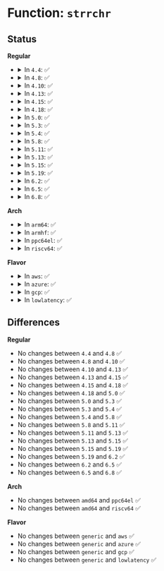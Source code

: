 # Function: <code>strrchr</code>

## Status
<b>Regular</b>
<ul>
<li>
<details>
<summary>In <code>4.4</code>: ✅</summary>

```c
char *strrchr(const char *s, int c);
```

**Collision:** Unique Global

**Inline:** No

**Transformation:** False

**Instances:**

```
In lib/string.c (ffffffff813f1a20)
Location: lib/string.c:403
Inline: False
Direct callers:
  - kernel/debug/kdb/kdb_io.c:kdb_read
  - kernel/trace/trace_probe.c:parse_probe_arg
  - kernel/trace/trace_uprobe.c:create_trace_uprobe
  - mm/memory.c:print_vma_addr
  - fs/exec.c:setup_new_exec
  - security/tomoyo/domain.c:tomoyo_find_next_domain
  - security/tomoyo/domain.c:tomoyo_find_next_domain
  - lib/dynamic_debug.c:ddebug_exec_query
  - drivers/xen/xenbus/xenbus_probe_backend.c:backend_bus_id
  - drivers/base/devtmpfs.c:handle_remove
  - drivers/block/xen-blkfront.c:blkfront_probe
  - drivers/usb/core/file.c:usb_register_dev
  - drivers/firmware/dmi_scan.c:dmi_get_date
```
**Symbols:**

```
ffffffff813f1a20-ffffffff813f1a3a: strrchr (STB_GLOBAL)
```
</details>
</li>
<li>
<details>
<summary>In <code>4.8</code>: ✅</summary>

```c
char *strrchr(const char *s, int c);
```

**Collision:** Unique Global

**Inline:** No

**Transformation:** False

**Instances:**

```
In lib/string.c (ffffffff814383e0)
Location: lib/string.c:403
Inline: False
Direct callers:
  - kernel/debug/kdb/kdb_io.c:kdb_read
  - kernel/trace/trace_probe.c:parse_probe_arg
  - kernel/trace/trace_uprobe.c:create_trace_uprobe
  - mm/memory.c:print_vma_addr
  - fs/exec.c:setup_new_exec
  - security/tomoyo/domain.c:tomoyo_find_next_domain
  - security/tomoyo/domain.c:tomoyo_find_next_domain
  - lib/dynamic_debug.c:ddebug_exec_query
  - drivers/xen/xenbus/xenbus_probe_backend.c:backend_bus_id
  - drivers/base/devtmpfs.c:handle_remove
  - drivers/block/xen-blkfront.c:blkfront_probe
  - drivers/usb/core/file.c:usb_register_dev
  - drivers/firmware/dmi_scan.c:dmi_get_date
```
**Symbols:**

```
ffffffff814383e0-ffffffff814383fa: strrchr (STB_GLOBAL)
```
</details>
</li>
<li>
<details>
<summary>In <code>4.10</code>: ✅</summary>

```c
char *strrchr(const char *s, int c);
```

**Collision:** Unique Global

**Inline:** No

**Transformation:** False

**Instances:**

```
In lib/string.c (ffffffff814553d0)
Location: lib/string.c:403
Inline: False
Direct callers:
  - kernel/debug/kdb/kdb_io.c:kdb_read
  - kernel/trace/trace_probe.c:parse_probe_arg
  - kernel/trace/trace_uprobe.c:create_trace_uprobe
  - mm/memory.c:print_vma_addr
  - fs/exec.c:setup_new_exec
  - security/tomoyo/domain.c:tomoyo_find_next_domain
  - security/tomoyo/domain.c:tomoyo_find_next_domain
  - lib/dynamic_debug.c:ddebug_exec_query
  - drivers/xen/xenbus/xenbus_probe_backend.c:backend_bus_id
  - drivers/base/devtmpfs.c:handle_remove
  - drivers/block/xen-blkfront.c:blkfront_probe
  - drivers/usb/core/file.c:usb_register_dev
  - drivers/firmware/dmi_scan.c:dmi_get_date
```
**Symbols:**

```
ffffffff814553d0-ffffffff814553ea: strrchr (STB_GLOBAL)
```
</details>
</li>
<li>
<details>
<summary>In <code>4.13</code>: ✅</summary>

```c
char *strrchr(const char *s, int c);
```

**Collision:** Unique Global

**Inline:** No

**Transformation:** False

**Instances:**

```
In lib/string.c (ffffffff818f6e90)
Location: lib/string.c:403
Inline: False
Direct callers:
  - kernel/debug/kdb/kdb_io.c:kdb_read
  - kernel/trace/trace_probe.c:parse_probe_arg
  - kernel/trace/trace_uprobe.c:create_trace_uprobe
  - kernel/trace/trace_uprobe.c:create_trace_uprobe
  - mm/memory.c:print_vma_addr
  - fs/exec.c:setup_new_exec
  - security/security.c:security_setprocattr
  - security/security.c:security_add_hooks
  - security/tomoyo/domain.c:tomoyo_find_next_domain
  - security/tomoyo/domain.c:tomoyo_find_next_domain
  - lib/dynamic_debug.c:ddebug_exec_query
  - drivers/xen/xenbus/xenbus_probe_backend.c:backend_bus_id
  - drivers/base/devtmpfs.c:handle_remove
  - drivers/block/xen-blkfront.c:blkfront_probe
  - drivers/firmware/dmi_scan.c:dmi_get_date
```
**Symbols:**

```
ffffffff818f6e90-ffffffff818f6eaa: strrchr (STB_GLOBAL)
```
</details>
</li>
<li>
<details>
<summary>In <code>4.15</code>: ✅</summary>

```c
char *strrchr(const char *s, int c);
```

**Collision:** Unique Global

**Inline:** No

**Transformation:** False

**Instances:**

```
In lib/string.c (ffffffff8197d890)
Location: lib/string.c:404
Inline: False
Direct callers:
  - kernel/debug/kdb/kdb_io.c:kdb_read
  - kernel/trace/trace_probe.c:parse_probe_arg
  - kernel/trace/trace_uprobe.c:create_trace_uprobe
  - kernel/trace/trace_uprobe.c:create_trace_uprobe
  - mm/memory.c:print_vma_addr
  - fs/exec.c:setup_new_exec
  - security/security.c:security_add_hooks
  - security/tomoyo/domain.c:tomoyo_find_next_domain
  - security/tomoyo/domain.c:tomoyo_find_next_domain
  - lib/dynamic_debug.c:ddebug_exec_query
  - drivers/xen/xenbus/xenbus_probe_backend.c:backend_bus_id
  - drivers/base/devtmpfs.c:handle_remove
  - drivers/block/xen-blkfront.c:blkfront_probe
  - drivers/firmware/dmi_scan.c:dmi_get_date
```
**Symbols:**

```
ffffffff8197d890-ffffffff8197d8aa: strrchr (STB_GLOBAL)
```
</details>
</li>
<li>
<details>
<summary>In <code>4.18</code>: ✅</summary>

```c
char *strrchr(const char *s, int c);
```

**Collision:** Unique Global

**Inline:** No

**Transformation:** False

**Instances:**

```
In lib/string.c (ffffffff819d9d90)
Location: lib/string.c:404
Inline: False
Direct callers:
  - kernel/debug/kdb/kdb_io.c:kdb_read
  - kernel/trace/trace_events_hist.c:parse_expr
  - kernel/trace/trace_probe.c:parse_probe_arg
  - kernel/trace/trace_uprobe.c:create_trace_uprobe
  - kernel/trace/trace_uprobe.c:create_trace_uprobe
  - mm/memory.c:print_vma_addr
  - fs/exec.c:setup_new_exec
  - security/security.c:security_add_hooks
  - security/tomoyo/domain.c:tomoyo_find_next_domain
  - security/tomoyo/domain.c:tomoyo_find_next_domain
  - lib/dynamic_debug.c:ddebug_exec_query
  - drivers/xen/xenbus/xenbus_probe_backend.c:backend_bus_id
  - drivers/base/devtmpfs.c:handle_remove
  - drivers/block/xen-blkfront.c:blkfront_probe
  - drivers/net/xen-netfront.c:talk_to_netback
  - drivers/firmware/dmi_scan.c:dmi_get_date
```
**Symbols:**

```
ffffffff819d9d90-ffffffff819d9da5: strrchr (STB_GLOBAL)
```
</details>
</li>
<li>
<details>
<summary>In <code>5.0</code>: ✅</summary>

```c
char *strrchr(const char *s, int c);
```

**Collision:** Unique Global

**Inline:** No

**Transformation:** False

**Instances:**

```
In lib/string.c (ffffffff81a11fb0)
Location: lib/string.c:405
Inline: False
Direct callers:
  - kernel/debug/kdb/kdb_io.c:kdb_read
  - kernel/trace/trace_events_hist.c:parse_expr
  - kernel/trace/trace_uprobe.c:trace_uprobe_create
  - kernel/trace/trace_uprobe.c:trace_uprobe_create
  - mm/memory.c:print_vma_addr
  - fs/exec.c:setup_new_exec
  - security/security.c:security_add_hooks
  - security/tomoyo/domain.c:tomoyo_find_next_domain
  - security/tomoyo/domain.c:tomoyo_find_next_domain
  - lib/dynamic_debug.c:ddebug_exec_query
  - drivers/pci/pci.c:pci_dev_str_match
  - drivers/xen/xenbus/xenbus_probe_backend.c:backend_bus_id
  - drivers/base/devtmpfs.c:handle_remove
  - drivers/block/xen-blkfront.c:blkfront_probe
  - drivers/net/xen-netfront.c:xennet_create_queues
  - drivers/firmware/dmi_scan.c:dmi_get_date
```
**Symbols:**

```
ffffffff81a11fb0-ffffffff81a11fc5: strrchr (STB_GLOBAL)
```
</details>
</li>
<li>
<details>
<summary>In <code>5.3</code>: ✅</summary>

```c
char *strrchr(const char *s, int c);
```

**Collision:** Unique Global

**Inline:** No

**Transformation:** False

**Instances:**

```
In lib/string.c (ffffffff81a81470)
Location: lib/string.c:441
Inline: False
Direct callers:
  - kernel/debug/kdb/kdb_io.c:kdb_read
  - kernel/trace/trace_events_hist.c:parse_expr
  - kernel/trace/trace_uprobe.c:trace_uprobe_create
  - kernel/trace/trace_uprobe.c:trace_uprobe_create
  - mm/memory.c:print_vma_addr
  - fs/exec.c:setup_new_exec
  - security/security.c:security_add_hooks
  - security/tomoyo/domain.c:tomoyo_find_next_domain
  - security/tomoyo/domain.c:tomoyo_find_next_domain
  - lib/dynamic_debug.c:ddebug_exec_query
  - drivers/pci/pci.c:pci_dev_str_match
  - drivers/xen/xenbus/xenbus_probe_backend.c:backend_bus_id
  - drivers/base/devtmpfs.c:handle_remove
  - drivers/block/xen-blkfront.c:blkfront_probe
  - drivers/net/xen-netfront.c:xennet_create_queues
  - drivers/firmware/dmi_scan.c:dmi_get_date
```
**Symbols:**

```
ffffffff81a81470-ffffffff81a81489: strrchr (STB_GLOBAL)
```
</details>
</li>
<li>
<details>
<summary>In <code>5.4</code>: ✅</summary>

```c
char *strrchr(const char *s, int c);
```

**Collision:** Unique Global

**Inline:** No

**Transformation:** False

**Instances:**

```
In lib/string.c (ffffffff81ab8540)
Location: lib/string.c:443
Inline: False
Direct callers:
  - kernel/debug/kdb/kdb_io.c:kdb_read
  - kernel/trace/trace_events_hist.c:parse_expr
  - kernel/trace/trace_uprobe.c:trace_uprobe_create
  - kernel/trace/trace_uprobe.c:trace_uprobe_create
  - mm/memory.c:print_vma_addr
  - fs/exec.c:setup_new_exec
  - security/tomoyo/domain.c:tomoyo_find_next_domain
  - security/tomoyo/domain.c:tomoyo_find_next_domain
  - lib/dynamic_debug.c:ddebug_exec_query
  - drivers/pci/pci.c:pci_dev_str_match
  - drivers/xen/xenbus/xenbus_probe_backend.c:backend_bus_id
  - drivers/base/devtmpfs.c:handle_remove
  - drivers/block/xen-blkfront.c:blkfront_probe
  - drivers/net/xen-netfront.c:xennet_create_queues
  - drivers/firmware/dmi_scan.c:dmi_get_date
```
**Symbols:**

```
ffffffff81ab8540-ffffffff81ab8559: strrchr (STB_GLOBAL)
```
</details>
</li>
<li>
<details>
<summary>In <code>5.8</code>: ✅</summary>

```c
char *strrchr(const char *s, int c);
```

**Collision:** Unique Global

**Inline:** No

**Transformation:** False

**Instances:**

```
In lib/string.c (ffffffff815f3180)
Location: lib/string.c:484
Inline: False
Direct callers:
  - kernel/debug/kdb/kdb_io.c:kdb_read
  - kernel/trace/trace_events_hist.c:parse_expr
  - kernel/trace/trace_uprobe.c:trace_uprobe_create
  - kernel/trace/trace_uprobe.c:trace_uprobe_create
  - mm/memory.c:print_vma_addr
  - fs/exec.c:begin_new_exec
  - security/tomoyo/domain.c:tomoyo_find_next_domain
  - security/tomoyo/domain.c:tomoyo_transition_type
  - lib/dynamic_debug.c:ddebug_change
  - drivers/pci/pci.c:pci_dev_str_match_path
  - drivers/xen/xenbus/xenbus_probe_backend.c:backend_bus_id
  - drivers/block/xen-blkfront.c:blkfront_probe
  - drivers/net/xen-netfront.c:xennet_init_queue
  - drivers/firmware/dmi_scan.c:dmi_get_date
```
**Symbols:**

```
ffffffff815f3180-ffffffff815f3199: strrchr (STB_GLOBAL)
```
</details>
</li>
<li>
<details>
<summary>In <code>5.11</code>: ✅</summary>

```c
char *strrchr(const char *s, int c);
```

**Collision:** Unique Global

**Inline:** No

**Transformation:** False

**Instances:**

```
In lib/string.c (ffffffff81617830)
Location: lib/string.c:481
Inline: False
Direct callers:
  - kernel/debug/kdb/kdb_io.c:kdb_read
  - kernel/trace/trace_events_hist.c:parse_expr
  - kernel/trace/trace_uprobe.c:trace_uprobe_create
  - kernel/trace/trace_uprobe.c:trace_uprobe_create
  - mm/memory.c:print_vma_addr
  - fs/exec.c:begin_new_exec
  - fs/coredump.c:cn_print_exe_file
  - security/tomoyo/domain.c:tomoyo_find_next_domain
  - security/tomoyo/domain.c:tomoyo_transition_type
  - lib/dynamic_debug.c:ddebug_change
  - drivers/pci/pci.c:pci_dev_str_match_path
  - drivers/xen/xenbus/xenbus_probe_backend.c:backend_bus_id
  - drivers/base/auxiliary.c:auxiliary_uevent
  - drivers/base/auxiliary.c:auxiliary_match_id
  - drivers/block/xen-blkfront.c:blkfront_probe
  - drivers/net/xen-netfront.c:xennet_init_queue
  - drivers/firmware/dmi_scan.c:dmi_get_date
```
**Symbols:**

```
ffffffff81617830-ffffffff81617849: strrchr (STB_GLOBAL)
```
</details>
</li>
<li>
<details>
<summary>In <code>5.13</code>: ✅</summary>

```c
char *strrchr(const char *s, int c);
```

**Collision:** Unique Global

**Inline:** No

**Transformation:** False

**Instances:**

```
In lib/string.c (ffffffff815faeb0)
Location: lib/string.c:481
Inline: False
Direct callers:
  - kernel/debug/kdb/kdb_io.c:kdb_read
  - kernel/trace/trace_events_hist.c:parse_unary
  - kernel/trace/trace_uprobe.c:__trace_uprobe_create
  - kernel/trace/trace_uprobe.c:__trace_uprobe_create
  - mm/memory.c:print_vma_addr
  - fs/exec.c:begin_new_exec
  - fs/coredump.c:cn_print_exe_file
  - security/tomoyo/domain.c:tomoyo_find_next_domain
  - security/tomoyo/domain.c:tomoyo_find_next_domain
  - lib/dynamic_debug.c:ddebug_change
  - drivers/pci/pci.c:pci_dev_str_match_path
  - drivers/xen/xenbus/xenbus_probe_backend.c:backend_bus_id
  - drivers/base/auxiliary.c:auxiliary_uevent
  - drivers/base/auxiliary.c:auxiliary_match_id
  - drivers/base/devtmpfs.c:handle_remove
  - drivers/block/xen-blkfront.c:blkfront_probe
  - drivers/net/xen-netfront.c:xennet_create_queues
  - drivers/firmware/dmi_scan.c:dmi_get_date
```
**Symbols:**

```
ffffffff815faeb0-ffffffff815faec9: strrchr (STB_GLOBAL)
```
</details>
</li>
<li>
<details>
<summary>In <code>5.15</code>: ✅</summary>

```c
char *strrchr(const char *s, int c);
```

**Collision:** Unique Global

**Inline:** No

**Transformation:** False

**Instances:**

```
In lib/string.c (ffffffff81668760)
Location: lib/string.c:482
Inline: False
Direct callers:
  - kernel/debug/kdb/kdb_io.c:kdb_read
  - kernel/trace/trace_events_hist.c:parse_unary
  - kernel/trace/trace_uprobe.c:__trace_uprobe_create
  - kernel/trace/trace_uprobe.c:__trace_uprobe_create
  - mm/memory.c:print_vma_addr
  - fs/exec.c:begin_new_exec
  - fs/coredump.c:cn_print_exe_file
  - security/tomoyo/domain.c:tomoyo_find_next_domain
  - security/tomoyo/domain.c:tomoyo_find_next_domain
  - lib/dynamic_debug.c:ddebug_change
  - drivers/pci/pci.c:pci_dev_str_match_path
  - drivers/xen/xenbus/xenbus_probe_backend.c:backend_bus_id
  - drivers/base/auxiliary.c:auxiliary_uevent
  - drivers/base/auxiliary.c:auxiliary_match_id
  - drivers/base/devtmpfs.c:handle_remove
  - drivers/block/xen-blkfront.c:blkfront_probe
  - drivers/firmware/dmi_scan.c:dmi_get_date
```
**Symbols:**

```
ffffffff81668760-ffffffff81668779: strrchr (STB_GLOBAL)
```
</details>
</li>
<li>
<details>
<summary>In <code>5.19</code>: ✅</summary>

```c
char *strrchr(const char *s, int c);
```

**Collision:** Unique Global

**Inline:** No

**Transformation:** False

**Instances:**

```
In lib/string.c (ffffffff81781dc0)
Location: lib/string.c:443
Inline: False
Direct callers:
  - kernel/debug/kdb/kdb_io.c:kdb_read
  - kernel/trace/trace_events_hist.c:parse_unary
  - kernel/trace/trace_events_hist.c:contains_operator
  - kernel/trace/trace_events_hist.c:contains_operator
  - kernel/trace/trace_events_hist.c:contains_operator
  - kernel/trace/trace_events_hist.c:contains_operator
  - kernel/trace/trace_events_hist.c:contains_operator
  - kernel/trace/trace_uprobe.c:__trace_uprobe_create
  - kernel/trace/trace_uprobe.c:__trace_uprobe_create
  - mm/memory.c:print_vma_addr
  - fs/exec.c:begin_new_exec
  - fs/coredump.c:cn_print_exe_file
  - security/tomoyo/domain.c:tomoyo_find_next_domain
  - security/tomoyo/domain.c:tomoyo_find_next_domain
  - lib/dynamic_debug.c:ddebug_change
  - drivers/pci/pci.c:pci_dev_str_match_path
  - drivers/xen/xenbus/xenbus_probe_backend.c:backend_bus_id
  - drivers/base/auxiliary.c:auxiliary_uevent
  - drivers/base/auxiliary.c:auxiliary_match_id
  - drivers/base/devtmpfs.c:handle_remove
  - drivers/block/xen-blkfront.c:blkfront_probe
  - drivers/usb/core/file.c:usb_register_dev
  - drivers/firmware/dmi_scan.c:dmi_get_date
```
**Symbols:**

```
ffffffff81781dc0-ffffffff81781de2: strrchr (STB_GLOBAL)
```
</details>
</li>
<li>
<details>
<summary>In <code>6.2</code>: ✅</summary>

```c
char *strrchr(const char *s, int c);
```

**Collision:** Unique Global

**Inline:** No

**Transformation:** False

**Instances:**

```
In lib/string.c (ffffffff8203eb70)
Location: lib/string.c:378
Inline: False
Direct callers:
  - kernel/debug/kdb/kdb_io.c:kdb_read
  - kernel/trace/trace_events_hist.c:parse_unary
  - kernel/trace/trace_events_hist.c:contains_operator
  - kernel/trace/trace_events_hist.c:contains_operator
  - kernel/trace/trace_events_hist.c:contains_operator
  - kernel/trace/trace_events_hist.c:contains_operator
  - kernel/trace/trace_events_hist.c:contains_operator
  - kernel/trace/trace_uprobe.c:__trace_uprobe_create
  - kernel/trace/trace_uprobe.c:__trace_uprobe_create
  - mm/memory.c:print_vma_addr
  - fs/exec.c:begin_new_exec
  - fs/coredump.c:cn_print_exe_file
  - security/tomoyo/domain.c:tomoyo_find_next_domain
  - security/tomoyo/domain.c:tomoyo_find_next_domain
  - lib/dynamic_debug.c:ddebug_change
  - drivers/pci/pci.c:pci_dev_str_match_path
  - drivers/xen/xenbus/xenbus_probe_backend.c:backend_bus_id
  - drivers/base/auxiliary.c:auxiliary_uevent
  - drivers/base/auxiliary.c:auxiliary_match_id
  - drivers/base/devtmpfs.c:handle_remove
  - drivers/block/xen-blkfront.c:blkfront_probe
  - drivers/usb/core/file.c:usb_register_dev
  - drivers/firmware/dmi_scan.c:dmi_get_date
```
**Symbols:**

```
ffffffff8203eb70-ffffffff8203eb92: strrchr (STB_GLOBAL)
```
</details>
</li>
<li>
<details>
<summary>In <code>6.5</code>: ✅</summary>

```c
char *strrchr(const char *s, int c);
```

**Collision:** Unique Global

**Inline:** No

**Transformation:** False

**Instances:**

```
In lib/string.c (ffffffff820bd080)
Location: lib/string.c:378
Inline: False
Direct callers:
  - kernel/debug/kdb/kdb_io.c:kdb_read
  - kernel/trace/trace_events_hist.c:parse_unary
  - kernel/trace/trace_events_hist.c:contains_operator
  - kernel/trace/trace_events_hist.c:contains_operator
  - kernel/trace/trace_events_hist.c:contains_operator
  - kernel/trace/trace_events_hist.c:contains_operator
  - kernel/trace/trace_events_hist.c:contains_operator
  - kernel/trace/trace_uprobe.c:__trace_uprobe_create
  - kernel/trace/trace_uprobe.c:__trace_uprobe_create
  - mm/memory.c:print_vma_addr
  - fs/exec.c:begin_new_exec
  - fs/coredump.c:cn_print_exe_file
  - security/tomoyo/domain.c:tomoyo_find_next_domain
  - security/tomoyo/domain.c:tomoyo_find_next_domain
  - lib/dynamic_debug.c:ddebug_change
  - drivers/pci/pci.c:pci_dev_str_match_path
  - drivers/xen/xenbus/xenbus_probe_backend.c:backend_bus_id
  - drivers/base/auxiliary.c:auxiliary_uevent
  - drivers/base/auxiliary.c:auxiliary_match_id
  - drivers/base/devtmpfs.c:handle_remove
  - drivers/block/xen-blkfront.c:blkfront_probe
  - drivers/usb/core/file.c:usb_register_dev
  - drivers/firmware/dmi_scan.c:dmi_get_date
```
**Symbols:**

```
ffffffff820bd080-ffffffff820bd0a2: strrchr (STB_GLOBAL)
```
</details>
</li>
<li>
<details>
<summary>In <code>6.8</code>: ✅</summary>

```c
char *strrchr(const char *s, int c);
```

**Collision:** Unique Global

**Inline:** No

**Transformation:** False

**Instances:**

```
In lib/string.c (ffffffff82197980)
Location: lib/string.c:363
Inline: False
Direct callers:
  - kernel/debug/kdb/kdb_io.c:kdb_read
  - kernel/trace/trace_events_hist.c:parse_unary
  - kernel/trace/trace_events_hist.c:contains_operator
  - kernel/trace/trace_events_hist.c:contains_operator
  - kernel/trace/trace_events_hist.c:contains_operator
  - kernel/trace/trace_events_hist.c:contains_operator
  - kernel/trace/trace_events_hist.c:contains_operator
  - kernel/trace/trace_uprobe.c:__trace_uprobe_create
  - kernel/trace/trace_uprobe.c:__trace_uprobe_create
  - mm/memory.c:print_vma_addr
  - fs/exec.c:begin_new_exec
  - fs/coredump.c:cn_print_exe_file
  - security/tomoyo/domain.c:tomoyo_find_next_domain
  - security/tomoyo/domain.c:tomoyo_find_next_domain
  - lib/dynamic_debug.c:ddebug_change
  - drivers/pci/pci.c:pci_dev_str_match_path
  - drivers/xen/xenbus/xenbus_probe_backend.c:backend_bus_id
  - drivers/base/auxiliary.c:auxiliary_uevent
  - drivers/base/auxiliary.c:auxiliary_match_id
  - drivers/base/devtmpfs.c:handle_remove
  - drivers/block/xen-blkfront.c:blkfront_probe
  - drivers/usb/core/file.c:usb_register_dev
  - drivers/firmware/dmi_scan.c:dmi_get_date
```
**Symbols:**

```
ffffffff82197980-ffffffff821979a2: strrchr (STB_GLOBAL)
```
</details>
</li>
</ul>
<b>Arch</b>
<ul>
<li>
<details>
<summary>In <code>arm64</code>: ✅</summary>

**Collision:** Unique Global

**Inline:** No

**Transformation:** False

**Instances:**

```
In None (0)
Location: None
Inline: False
Direct callers:
  - lib/fdt_ro.c:fdt_get_name
  - kernel/debug/kdb/kdb_io.c:kdb_read
  - kernel/trace/trace_events_hist.c:parse_expr
  - kernel/trace/trace_uprobe.c:trace_uprobe_create
  - kernel/trace/trace_uprobe.c:trace_uprobe_create
  - mm/memory.c:print_vma_addr
  - fs/exec.c:setup_new_exec
  - security/tomoyo/domain.c:tomoyo_find_next_domain
  - security/tomoyo/domain.c:tomoyo_find_next_domain
  - lib/dynamic_debug.c:ddebug_exec_query
  - drivers/pci/pci.c:pci_dev_str_match
  - drivers/xen/xenbus/xenbus_probe_backend.c:backend_bus_id
  - drivers/base/devtmpfs.c:handle_remove
  - drivers/block/xen-blkfront.c:blkfront_probe
  - drivers/net/xen-netfront.c:xennet_create_queues
  - drivers/thermal/armada_thermal.c:armada_thermal_probe
  - drivers/firmware/dmi_scan.c:dmi_get_date
  - drivers/of/base.c:__of_find_node_by_path
  - drivers/of/base.c:of_node_name_prefix
  - drivers/of/base.c:of_node_name_eq
  - drivers/of/platform.c:of_device_make_bus_id
  - drivers/of/kobj.c:__of_attach_node_sysfs
  - drivers/of/fdt.c:of_scan_flat_dt_subnodes
  - drivers/of/fdt.c:of_scan_flat_dt
  - drivers/of/of_reserved_mem.c:of_reserved_mem_lookup
  - drivers/of/resolver.c:adjust_local_phandle_references
  - drivers/of/resolver.c:adjust_local_phandle_references
  - lib/fdt_ro.c:fdt_get_name
  - lib/vsprintf.c:device_node_string
  - lib/vsprintf.c:device_node_string
  - lib/vsprintf.c:device_node_gen_full_name
```
**Symbols:**

```
ffff800010d8344c-ffff800010d83474: strrchr (STB_WEAK)
```
</details>
</li>
<li>
<details>
<summary>In <code>armhf</code>: ✅</summary>

**Collision:** Unique Global

**Inline:** No

**Transformation:** False

**Instances:**

```
In None (0)
Location: None
Inline: False
Direct callers:
  - kernel/debug/kdb/kdb_io.c:kdb_read
  - kernel/trace/trace_probe.c:parse_probe_arg
  - kernel/trace/trace_uprobe.c:trace_uprobe_create
  - kernel/trace/trace_uprobe.c:trace_uprobe_create
  - mm/memory.c:print_vma_addr
  - fs/exec.c:setup_new_exec
  - security/tomoyo/domain.c:tomoyo_find_next_domain
  - security/tomoyo/domain.c:tomoyo_find_next_domain
  - lib/dynamic_debug.c:ddebug_exec_queries
  - drivers/pci/pci.c:pci_dev_str_match
  - drivers/clk/ti/adpll.c:ti_adpll_setup_clock
  - drivers/soc/samsung/pm_domains.c:exynos4_pm_init_power_domain
  - drivers/base/devtmpfs.c:handle_remove
  - drivers/thermal/armada_thermal.c:armada_thermal_probe
  - drivers/firmware/dmi_scan.c:dmi_get_date
  - drivers/of/base.c:__of_find_node_by_path
  - drivers/of/base.c:of_node_name_prefix
  - drivers/of/base.c:of_node_name_eq
  - drivers/of/platform.c:of_device_make_bus_id
  - drivers/of/kobj.c:__of_attach_node_sysfs
  - drivers/of/fdt.c:of_scan_flat_dt_subnodes
  - drivers/of/fdt.c:of_scan_flat_dt
  - drivers/of/of_reserved_mem.c:of_reserved_mem_lookup
  - drivers/of/resolver.c:adjust_local_phandle_references
  - drivers/of/resolver.c:adjust_local_phandle_references
  - sound/soc/fsl/fsl_ssi.c:fsl_ssi_probe
  - lib/fdt_ro.c:fdt_get_name
  - lib/vsprintf.c:device_node_string
  - lib/vsprintf.c:device_node_string
  - lib/vsprintf.c:device_node_gen_full_name
```
**Symbols:**

```
c0e7e920-c0e7e940: strrchr (STB_GLOBAL)
```
</details>
</li>
<li>
<details>
<summary>In <code>ppc64el</code>: ✅</summary>

```c
char *strrchr(const char *s, int c);
```

**Collision:** Unique Global

**Inline:** No

**Transformation:** False

**Instances:**

```
In lib/string.c (c000000000ed68c0)
Location: lib/string.c:443
Inline: False
Direct callers:
  - arch/powerpc/platforms/pseries/reconfig.c:ofdt_write
  - arch/powerpc/platforms/pseries/of_helpers.c:pseries_of_derive_parent
  - kernel/debug/kdb/kdb_io.c:kdb_read
  - kernel/trace/trace_events_hist.c:parse_expr
  - kernel/trace/trace_uprobe.c:trace_uprobe_create
  - kernel/trace/trace_uprobe.c:trace_uprobe_create
  - mm/memory.c:print_vma_addr
  - fs/exec.c:setup_new_exec
  - security/tomoyo/domain.c:tomoyo_find_next_domain
  - security/tomoyo/domain.c:tomoyo_find_next_domain
  - lib/dynamic_debug.c:ddebug_exec_query
  - drivers/pci/pci.c:pci_dev_str_match
  - drivers/base/devtmpfs.c:handle_remove
  - drivers/of/base.c:__of_find_node_by_path
  - drivers/of/base.c:of_node_name_prefix
  - drivers/of/base.c:of_node_name_eq
  - drivers/of/platform.c:of_device_alloc
  - drivers/of/kobj.c:__of_attach_node_sysfs
  - drivers/of/fdt.c:of_scan_flat_dt_subnodes
  - drivers/of/fdt.c:of_scan_flat_dt
  - drivers/of/of_reserved_mem.c:of_reserved_mem_lookup
  - drivers/of/resolver.c:adjust_local_phandle_references
  - drivers/of/resolver.c:adjust_local_phandle_references
  - lib/fdt_ro.c:fdt_get_name
  - lib/vsprintf.c:device_node_string
  - lib/vsprintf.c:device_node_string
  - lib/vsprintf.c:device_node_gen_full_name
  - lib/vsprintf.c:device_node_gen_full_name
  - lib/vsprintf.c:device_node_gen_full_name
```
**Symbols:**

```
c000000000ed68c0-c000000000ed68f4: strrchr (STB_GLOBAL)
```
</details>
</li>
<li>
<details>
<summary>In <code>riscv64</code>: ✅</summary>

```c
char *strrchr(const char *s, int c);
```

**Collision:** Unique Global

**Inline:** No

**Transformation:** False

**Instances:**

```
In lib/string.c (ffffffe0008bca90)
Location: lib/string.c:443
Inline: False
Direct callers:
  - mm/memory.c:print_vma_addr
  - fs/exec.c:setup_new_exec
  - security/tomoyo/domain.c:tomoyo_find_next_domain
  - security/tomoyo/domain.c:tomoyo_find_next_domain
  - lib/dynamic_debug.c:ddebug_exec_query
  - drivers/pci/pci.c:pci_dev_str_match
  - drivers/base/devtmpfs.c:handle_remove
  - drivers/of/base.c:__of_find_node_by_path
  - drivers/of/base.c:of_node_name_prefix
  - drivers/of/base.c:of_node_name_eq
  - drivers/of/platform.c:of_device_alloc
  - drivers/of/kobj.c:__of_attach_node_sysfs
  - drivers/of/fdt.c:of_scan_flat_dt_subnodes
  - drivers/of/fdt.c:of_scan_flat_dt
  - drivers/of/of_reserved_mem.c:of_reserved_mem_lookup
  - drivers/of/resolver.c:adjust_local_phandle_references
  - drivers/of/resolver.c:adjust_local_phandle_references
  - lib/fdt_ro.c:fdt_get_name
  - lib/vsprintf.c:device_node_string
  - lib/vsprintf.c:device_node_string
  - lib/vsprintf.c:device_node_gen_full_name
  - lib/vsprintf.c:device_node_gen_full_name
  - lib/vsprintf.c:device_node_gen_full_name
```
**Symbols:**

```
ffffffe0008bca90-ffffffe0008bcab2: strrchr (STB_GLOBAL)
```
</details>
</li>
</ul>
<b>Flavor</b>
<ul>
<li>
<details>
<summary>In <code>aws</code>: ✅</summary>

```c
char *strrchr(const char *s, int c);
```

**Collision:** Unique Global

**Inline:** No

**Transformation:** False

**Instances:**

```
In lib/string.c (ffffffff81a57390)
Location: lib/string.c:443
Inline: False
Direct callers:
  - kernel/debug/kdb/kdb_io.c:kdb_read
  - kernel/trace/trace_events_hist.c:parse_expr
  - kernel/trace/trace_uprobe.c:trace_uprobe_create
  - kernel/trace/trace_uprobe.c:trace_uprobe_create
  - mm/memory.c:print_vma_addr
  - fs/exec.c:setup_new_exec
  - security/tomoyo/domain.c:tomoyo_find_next_domain
  - security/tomoyo/domain.c:tomoyo_find_next_domain
  - lib/dynamic_debug.c:ddebug_exec_query
  - drivers/pci/pci.c:pci_dev_str_match
  - drivers/xen/xenbus/xenbus_probe_backend.c:backend_bus_id
  - drivers/base/devtmpfs.c:handle_remove
  - drivers/block/xen-blkfront.c:blkfront_probe
  - drivers/net/xen-netfront.c:xennet_create_queues
  - drivers/firmware/dmi_scan.c:dmi_get_date
```
**Symbols:**

```
ffffffff81a57390-ffffffff81a573a9: strrchr (STB_GLOBAL)
```
</details>
</li>
<li>
<details>
<summary>In <code>azure</code>: ✅</summary>

```c
char *strrchr(const char *s, int c);
```

**Collision:** Unique Global

**Inline:** No

**Transformation:** False

**Instances:**

```
In lib/string.c (ffffffff81a14470)
Location: lib/string.c:443
Inline: False
Direct callers:
  - kernel/debug/kdb/kdb_io.c:kdb_read
  - kernel/trace/trace_events_hist.c:parse_expr
  - kernel/trace/trace_uprobe.c:trace_uprobe_create
  - kernel/trace/trace_uprobe.c:trace_uprobe_create
  - mm/memory.c:print_vma_addr
  - fs/exec.c:setup_new_exec
  - security/tomoyo/domain.c:tomoyo_find_next_domain
  - security/tomoyo/domain.c:tomoyo_find_next_domain
  - lib/dynamic_debug.c:ddebug_exec_query
  - drivers/pci/pci.c:pci_dev_str_match
  - drivers/base/devtmpfs.c:handle_remove
  - drivers/usb/core/file.c:usb_register_dev
  - drivers/firmware/dmi_scan.c:dmi_get_date
```
**Symbols:**

```
ffffffff81a14470-ffffffff81a14489: strrchr (STB_GLOBAL)
```
</details>
</li>
<li>
<details>
<summary>In <code>gcp</code>: ✅</summary>

```c
char *strrchr(const char *s, int c);
```

**Collision:** Unique Global

**Inline:** No

**Transformation:** False

**Instances:**

```
In lib/string.c (ffffffff81ac3780)
Location: lib/string.c:443
Inline: False
Direct callers:
  - kernel/debug/kdb/kdb_io.c:kdb_read
  - kernel/trace/trace_events_hist.c:parse_expr
  - kernel/trace/trace_uprobe.c:trace_uprobe_create
  - kernel/trace/trace_uprobe.c:trace_uprobe_create
  - mm/memory.c:print_vma_addr
  - fs/exec.c:setup_new_exec
  - security/tomoyo/domain.c:tomoyo_find_next_domain
  - security/tomoyo/domain.c:tomoyo_find_next_domain
  - lib/dynamic_debug.c:ddebug_exec_query
  - drivers/pci/pci.c:pci_dev_str_match
  - drivers/xen/xenbus/xenbus_probe_backend.c:backend_bus_id
  - drivers/base/devtmpfs.c:handle_remove
  - drivers/block/xen-blkfront.c:blkfront_probe
  - drivers/net/xen-netfront.c:xennet_create_queues
  - drivers/firmware/dmi_scan.c:dmi_get_date
```
**Symbols:**

```
ffffffff81ac3780-ffffffff81ac3799: strrchr (STB_GLOBAL)
```
</details>
</li>
<li>
<details>
<summary>In <code>lowlatency</code>: ✅</summary>

```c
char *strrchr(const char *s, int c);
```

**Collision:** Unique Global

**Inline:** No

**Transformation:** False

**Instances:**

```
In lib/string.c (ffffffff81acfc50)
Location: lib/string.c:443
Inline: False
Direct callers:
  - kernel/debug/kdb/kdb_io.c:kdb_read
  - kernel/trace/trace_events_hist.c:parse_expr
  - kernel/trace/trace_uprobe.c:trace_uprobe_create
  - kernel/trace/trace_uprobe.c:trace_uprobe_create
  - mm/memory.c:print_vma_addr
  - fs/exec.c:setup_new_exec
  - security/tomoyo/domain.c:tomoyo_find_next_domain
  - security/tomoyo/domain.c:tomoyo_find_next_domain
  - lib/dynamic_debug.c:ddebug_exec_query
  - drivers/pci/pci.c:pci_dev_str_match
  - drivers/xen/xenbus/xenbus_probe_backend.c:backend_bus_id
  - drivers/base/devtmpfs.c:handle_remove
  - drivers/block/xen-blkfront.c:blkfront_probe
  - drivers/net/xen-netfront.c:xennet_create_queues
  - drivers/firmware/dmi_scan.c:dmi_get_date
```
**Symbols:**

```
ffffffff81acfc50-ffffffff81acfc69: strrchr (STB_GLOBAL)
```
</details>
</li>
</ul>

## Differences
<b>Regular</b>
<ul>
<li>
No changes between <code>4.4</code> and <code>4.8</code> ✅
</li>
<li>
No changes between <code>4.8</code> and <code>4.10</code> ✅
</li>
<li>
No changes between <code>4.10</code> and <code>4.13</code> ✅
</li>
<li>
No changes between <code>4.13</code> and <code>4.15</code> ✅
</li>
<li>
No changes between <code>4.15</code> and <code>4.18</code> ✅
</li>
<li>
No changes between <code>4.18</code> and <code>5.0</code> ✅
</li>
<li>
No changes between <code>5.0</code> and <code>5.3</code> ✅
</li>
<li>
No changes between <code>5.3</code> and <code>5.4</code> ✅
</li>
<li>
No changes between <code>5.4</code> and <code>5.8</code> ✅
</li>
<li>
No changes between <code>5.8</code> and <code>5.11</code> ✅
</li>
<li>
No changes between <code>5.11</code> and <code>5.13</code> ✅
</li>
<li>
No changes between <code>5.13</code> and <code>5.15</code> ✅
</li>
<li>
No changes between <code>5.15</code> and <code>5.19</code> ✅
</li>
<li>
No changes between <code>5.19</code> and <code>6.2</code> ✅
</li>
<li>
No changes between <code>6.2</code> and <code>6.5</code> ✅
</li>
<li>
No changes between <code>6.5</code> and <code>6.8</code> ✅
</li>
</ul>
<b>Arch</b>
<ul>
<li>
No changes between <code>amd64</code> and <code>ppc64el</code> ✅
</li>
<li>
No changes between <code>amd64</code> and <code>riscv64</code> ✅
</li>
</ul>
<b>Flavor</b>
<ul>
<li>
No changes between <code>generic</code> and <code>aws</code> ✅
</li>
<li>
No changes between <code>generic</code> and <code>azure</code> ✅
</li>
<li>
No changes between <code>generic</code> and <code>gcp</code> ✅
</li>
<li>
No changes between <code>generic</code> and <code>lowlatency</code> ✅
</li>
</ul>
